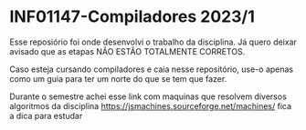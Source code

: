 # INF01147-Compiladores 2023/1

Esse reposiório foi onde desenvolvi o trabalho da disciplina. Já quero deixar avisado que as etapas NÃO ESTÃO TOTALMENTE CORRETOS. 

Caso esteja cursando compiladores e caia nesse repositório, use-o apenas como um guia para ter um norte do que se tem que fazer.

Durante o semestre achei esse link com maquinas que resolvem diversos algoritmos da disciplina
https://jsmachines.sourceforge.net/machines/ fica a dica para estudar
